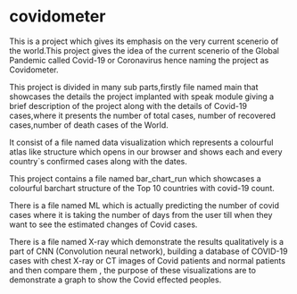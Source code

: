 # covidometer

This is a project which gives its emphasis on the very current scenerio of the world.This project gives the idea of the current scenerio 
of the Global Pandemic called Covid-19 or Coronavirus hence naming the project as Covidometer.

This project is divided in many sub parts,firstly file named main that showcases the details the project implanted with speak module giving
a brief description of the project along with the details of Covid-19 cases,where it presents the number of total cases,
number of recovered cases,number of death cases of the World.

It consist of a file named data visualization which represents a colourful atlas like structure which opens in our browser and shows 
each and every country`s confirmed cases along with the dates.

This project contains a file named bar_chart_run which showcases a colourful barchart structure of the Top 10 countries with covid-19 count.

There is a file named ML which is actually predicting the number of covid cases where it is taking the number of days from the user till
when they want to see the estimated changes of Covid cases.

There is a file named X-ray which demonstrate the results qualitatively is a part of CNN (Convolution neural network), building a database of COVID-19 cases with chest X-ray or CT images of Covid patients and normal patients and then compare them , the purpose of these visualizations are to demonstrate a graph to show the Covid effected peoples.
 
 
